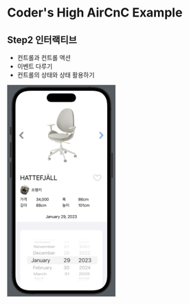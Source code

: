 # Coder's High AirCnC Example

## Step2 인터랙티브

  - 컨트롤과 컨트롤 액션
  - 이벤트 다루기
  - 컨트롤의 상태와 상태 활용하기

<img src = "https://github.com/DongHyunTedKim/AirCnC_SwiftUI/blob/Step1/Screenshot.png" width = "50%" height = "50%">  
